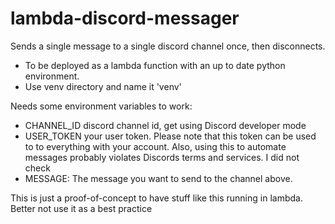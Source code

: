 # lambda-discord-messager
Sends a single message to a single discord channel once, then disconnects.
* To be deployed as a lambda function with an up to date python environment.
* Use venv directory and name it 'venv'

Needs some environment variables to work:

* CHANNEL_ID discord channel id, get using Discord developer mode
* USER_TOKEN your user token. Please note that this token can be used to to everything with your account. Also, using this to automate messages probably violates Discords terms and services. I did not check
* MESSAGE: The message you want to send to the channel above.


This is just a proof-of-concept to have stuff like this running in lambda. Better not use it as a best practice
